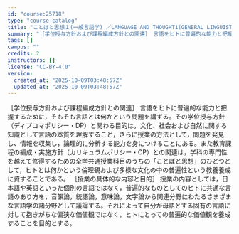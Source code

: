 ```yaml
---
id: "course:25718"
type: "course-catalog"
title: "ことばと思想１(一般言語学) ／LANGUAGE AND THOUGHT1(GENERAL LINGUISTICS)"
summary: "［学位授与方針および課程編成方針との関連］ 言語をヒトに普遍的な能力と把握するために，そもそも言語とは何かという問題を講ずる。その学位授与方針（ディプロマポリシー・DP）と関わる目的は，文化、社会および自然に関する知識として言語の本質を理解…"
tags: []
campus: ""
credits: 2
instructors: []
license: "CC-BY-4.0"
version:
  created_at: "2025-10-09T03:48:57Z"
  updated_at: "2025-10-09T03:48:57Z"
---
```

［学位授与方針および課程編成方針との関連］ 言語をヒトに普遍的な能力と把握するために，そもそも言語とは何かという問題を講ずる。その学位授与方針（ディプロマポリシー・DP）と関わる目的は，文化、社会および自然に関する知識として言語の本質を理解すること，さらに授業の方法として，問題を発見し、情報を収集し，論理的に分析する能力を身につけることにある。また教育課程の編成・実施方針（カリキュラムポリシー・CP）との関連は，学科の専門性を越えて修得するための全学共通授業科目のうちの「ことばと思想」のひとつとして，ヒトとは何かという倫理観および多様な文化の中の普遍性という教養養成に資することである。 ［授業の具体的な内容と目的］ 授業の内容としては，日本語や英語といった個別の言語ではなく，普遍的なものとしてのヒトに共通な言語のあり方を，音韻論，統語論，意味論，文字論から関連分野にわたるさまざまな言語学の諸分野として議論する。それによって自分が母語とする固有の言語に対して抱きがちな偏狭な価値観ではなく，ヒトにとっての普遍的な価値観を養成することを目的とする。
